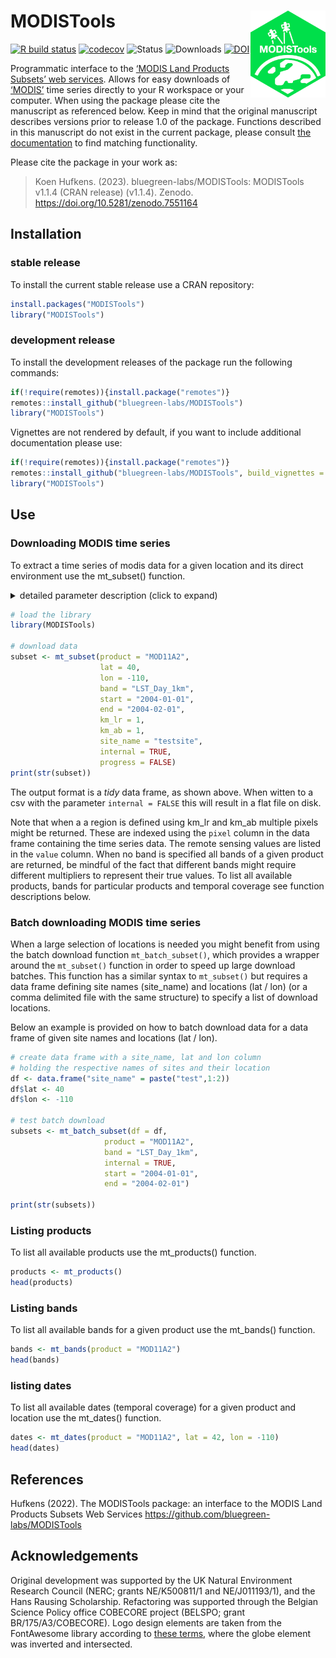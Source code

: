 # MODISTools <a href='https://github.com/ropensci/MODISTools'><img src='https://raw.githubusercontent.com/bluegreen-labs/MODISTools/master/MODISTools-logo.png' align="right" height="139" /></a>

[![R build
status](https://github.com/bluegreen-labs/MODISTools/workflows/R-CMD-check/badge.svg)](https://github.com/bluegreen-labs/MODISTools/actions)
[![codecov](https://codecov.io/gh/bluegreen-labs/MODISTools/branch/main/graph/badge.svg)](https://app.codecov.io/gh/bluegreen-labs/MODISTools/tree/main/R)
![Status](https://www.r-pkg.org/badges/version/MODISTools)
![Downloads](https://cranlogs.r-pkg.org/badges/grand-total/MODISTools)
[![DOI](https://zenodo.org/badge/DOI/10.5281/zenodo.7551165.svg)](https://doi.org/10.5281/zenodo.7551165)

Programmatic interface to the [‘MODIS Land Products Subsets’ web
services](https://modis.ornl.gov/data/modis_webservice.html). Allows for
easy downloads of [‘MODIS’](https://modis.gsfc.nasa.gov/) time series
directly to your R workspace or your computer. When using the package
please cite the manuscript as referenced below. Keep in mind that the
original manuscript describes versions prior to release 1.0 of the
package. Functions described in this manuscript do not exist in the
current package, please consult [the
documentation](https://bluegreen-labs.github.io/MODISTools/) to find
matching functionality.

Please cite the package in your work as: 

> Koen Hufkens. (2023). bluegreen-labs/MODISTools: MODISTools v1.1.4 (CRAN release) (v1.1.4). Zenodo. https://doi.org/10.5281/zenodo.7551164

## Installation

### stable release

To install the current stable release use a CRAN repository:

``` r
install.packages("MODISTools")
library("MODISTools")
```

### development release

To install the development releases of the package run the following
commands:

``` r
if(!require(remotes)){install.package("remotes")}
remotes::install_github("bluegreen-labs/MODISTools")
library("MODISTools")
```

Vignettes are not rendered by default, if you want to include additional
documentation please use:

``` r
if(!require(remotes)){install.package("remotes")}
remotes::install_github("bluegreen-labs/MODISTools", build_vignettes = TRUE)
library("MODISTools")
```

## Use

### Downloading MODIS time series

To extract a time series of modis data for a given location and its
direct environment use the mt_subset() function.

<details>
<summary>
detailed parameter description (click to expand)
</summary>
<p>

| Parameter | Description                                                                                                                     |
|-----------|---------------------------------------------------------------------------------------------------------------------------------|
| product   | a MODIS product                                                                                                                 |
| band      | a MODIS product band (if NULL all bands are downloaded)                                                                         |
| lat       | latitude of the site                                                                                                            |
| lon       | longitude of the site                                                                                                           |
| start     | start year of the time series (data start in 1980)                                                                              |
| end       | end year of the time series (current year - 2 years, use force = TRUE to override)                                              |
| internal  | logical, TRUE or FALSE, if true data is imported into R workspace otherwise it is downloaded into the current working directory |
| out_dir   | path where to store the data when not used internally, defaults to tempdir()                                                    |
| km_lr     | force “out of temporal range” downloads (integer)                                                                               |
| km_ab     | suppress the verbose output (integer)                                                                                           |
| site_name | a site identifier                                                                                                               |
| site_id   | a site_id for predefined locations (not required)                                                                               |
| progress  | logical, TRUE or FALSE (show download progress)                                                                                 |

</p>
</details>

``` r
# load the library
library(MODISTools)

# download data
subset <- mt_subset(product = "MOD11A2",
                    lat = 40,
                    lon = -110,
                    band = "LST_Day_1km",
                    start = "2004-01-01",
                    end = "2004-02-01",
                    km_lr = 1,
                    km_ab = 1,
                    site_name = "testsite",
                    internal = TRUE,
                    progress = FALSE)
print(str(subset))
```

The output format is a *tidy* data frame, as shown above. When witten to
a csv with the parameter `internal = FALSE` this will result in a flat
file on disk.

Note that when a a region is defined using km_lr and km_ab multiple
pixels might be returned. These are indexed using the `pixel` column in
the data frame containing the time series data. The remote sensing
values are listed in the `value` column. When no band is specified all
bands of a given product are returned, be mindful of the fact that
different bands might require different multipliers to represent their
true values. To list all available products, bands for particular
products and temporal coverage see function descriptions below.

### Batch downloading MODIS time series

When a large selection of locations is needed you might benefit from
using the batch download function `mt_batch_subset()`, which provides a
wrapper around the `mt_subset()` function in order to speed up large
download batches. This function has a similar syntax to `mt_subset()`
but requires a data frame defining site names (site_name) and locations
(lat / lon) (or a comma delimited file with the same structure) to
specify a list of download locations.

Below an example is provided on how to batch download data for a data
frame of given site names and locations (lat / lon).

``` r
# create data frame with a site_name, lat and lon column
# holding the respective names of sites and their location
df <- data.frame("site_name" = paste("test",1:2))
df$lat <- 40
df$lon <- -110
  
# test batch download
subsets <- mt_batch_subset(df = df,
                     product = "MOD11A2",
                     band = "LST_Day_1km",
                     internal = TRUE,
                     start = "2004-01-01",
                     end = "2004-02-01")

print(str(subsets))
```

### Listing products

To list all available products use the mt_products() function.

``` r
products <- mt_products()
head(products)
```

### Listing bands

To list all available bands for a given product use the mt_bands()
function.

``` r
bands <- mt_bands(product = "MOD11A2")
head(bands)
```

### listing dates

To list all available dates (temporal coverage) for a given product and
location use the mt_dates() function.

``` r
dates <- mt_dates(product = "MOD11A2", lat = 42, lon = -110)
head(dates)
```

## References

Hufkens (2022). The MODISTools package: an interface to the MODIS Land
Products Subsets Web Services
<https://github.com/bluegreen-labs/MODISTools>

## Acknowledgements

Original development was supported by the UK Natural Environment
Research Council (NERC; grants NE/K500811/1 and NE/J011193/1), and the
Hans Rausing Scholarship. Refactoring was supported through the Belgian
Science Policy office COBECORE project (BELSPO; grant
BR/175/A3/COBECORE). Logo design elements are taken from the FontAwesome
library according to [these terms](https://fontawesome.com/license),
where the globe element was inverted and intersected.
